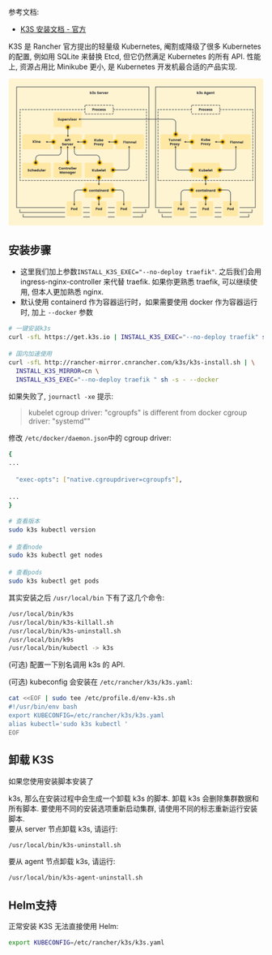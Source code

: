 
参考文档:

- [K3S 安装文档 - 官方](https://docs.rancher.cn/docs/k3s/installation/install-options/_index)

K3S 是 Rancher 官方提出的轻量级 Kubernetes, 阉割或降级了很多 Kubernetes 的配置, 例如用 SQLite 来替换 Etcd, 但它仍然满足 Kubernetes 的所有 API. 性能上, 资源占用比 Minikube 更小, 是 Kubernetes 开发机最合适的产品实现.

![](./assets/1645099177426-d5558c49-8ada-47c2-938f-2841e284111d.svg)
<a name="fm1SD"></a>
## 安装步骤

- 这里我们加上参数`INSTALL_K3S_EXEC="--no-deploy traefik"`. 之后我们会用 ingress-nginx-controller 来代替 traefik. 如果你更熟悉 traefik, 可以继续使用, 但本人更加熟悉 nginx.
- 默认使用 containerd 作为容器运行时，如果需要使用 docker 作为容器运行时, 加上 `--docker` 参数

```bash
# 一键安装k3s
curl -sfL https://get.k3s.io | INSTALL_K3S_EXEC="--no-deploy traefik" sh -s - --docker

# 国内加速使用
curl -sfL http://rancher-mirror.cnrancher.com/k3s/k3s-install.sh | \
  INSTALL_K3S_MIRROR=cn \
  INSTALL_K3S_EXEC="--no-deploy traefik " sh -s - --docker
```

如果失败了, `journactl -xe` 提示:

> kubelet cgroup driver: \"cgroupfs\" is different from docker cgroup driver: \"systemd\""


修改 `/etc/docker/daemon.json`中的 cgroup driver:

```bash
{
...

  "exec-opts": ["native.cgroupdriver=cgroupfs"],

...
}
```

```bash
# 查看版本
sudo k3s kubectl version

# 查看node
sudo k3s kubectl get nodes

# 查看pods
sudo k3s kubectl get pods
```

其实安装之后 `/usr/local/bin` 下有了这几个命令:
```bash
/usr/local/bin/k3s
/usr/local/bin/k3s-killall.sh
/usr/local/bin/k3s-uninstall.sh
/usr/local/bin/k9s
/usr/local/bin/kubectl -> k3s
```
(可选) 配置一下别名调用 k3s 的 API.

(可选) kubeconfig 会安装在 `/etc/rancher/k3s/k3s.yaml`:

```bash
cat <<EOF | sudo tee /etc/profile.d/env-k3s.sh
#!/usr/bin/env bash
export KUBECONFIG=/etc/rancher/k3s/k3s.yaml
alias kubectl='sudo k3s kubectl '
EOF
```

<a name="FnBl8"></a>
## 卸载 K3S

如果您使用安装脚本安装了 

k3s, 那么在安装过程中会生成一个卸载 k3s 的脚本. 卸载 k3s 会删除集群数据和所有脚本. 要使用不同的安装选项重新启动集群, 请使用不同的标志重新运行安装脚本.<br />要从 server 节点卸载 k3s, 请运行:

```bash
/usr/local/bin/k3s-uninstall.sh
```

要从 agent 节点卸载 k3s, 请运行:

```bash
/usr/local/bin/k3s-agent-uninstall.sh
```

<a name="yFW58"></a>
## Helm支持

正常安装 K3S 无法直接使用 Helm:

```bash
export KUBECONFIG=/etc/rancher/k3s/k3s.yaml
```

